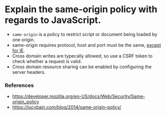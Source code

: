 # Explain the same-origin policy with regards to JavaScript.

- `same-origin` is a policy to restrict script or document being loaded by one origin.
- same-origin requires protocol, host and port must be the same, [except for IE](https://developer.mozilla.org/en-US/docs/Web/Security/Same-origin_policy#Exceptions_in_Internet_Explorer).
- Cross domain writes are typecally allowed, so use a CSRF token to check whether a request is valid.
- Cross domain resource sharing can be enabled by configuring the server headers.


### References
 - https://developer.mozilla.org/en-US/docs/Web/Security/Same-origin_policy
 - https://lucybain.com/blog/2014/same-origin-policy/
